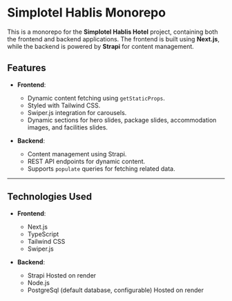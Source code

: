 # Simplotel Hablis Monorepo

This is a monorepo for the **Simplotel Hablis Hotel** project, containing both the frontend and backend applications. The frontend is built using **Next.js**, while the backend is powered by **Strapi** for content management.

## Features

- **Frontend**:
  - Dynamic content fetching using `getStaticProps`.
  - Styled with Tailwind CSS.
  - Swiper.js integration for carousels.
  - Dynamic sections for hero slides, package slides, accommodation images, and facilities slides.

- **Backend**:
  - Content management using Strapi.
  - REST API endpoints for dynamic content.
  - Supports `populate` queries for fetching related data.

---

## Technologies Used

- **Frontend**:
  - Next.js
  - TypeScript
  - Tailwind CSS
  - Swiper.js

- **Backend**:
  - Strapi Hosted on render
  - Node.js
  - PostgreSql (default database, configurable) Hosted on render
